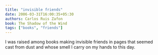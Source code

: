 ```yaml
---
title: "invisible friends"
date: 2006-03-31T16:00:35+05:30
authors: Carlos Ruis Zafon
book: The Shadow of the Wind
tags: ["books", "friends"]
---
```

I was raised among books making invisible friends in pages that seemed cast from dust and whose smell I carry on my hands to this day.

